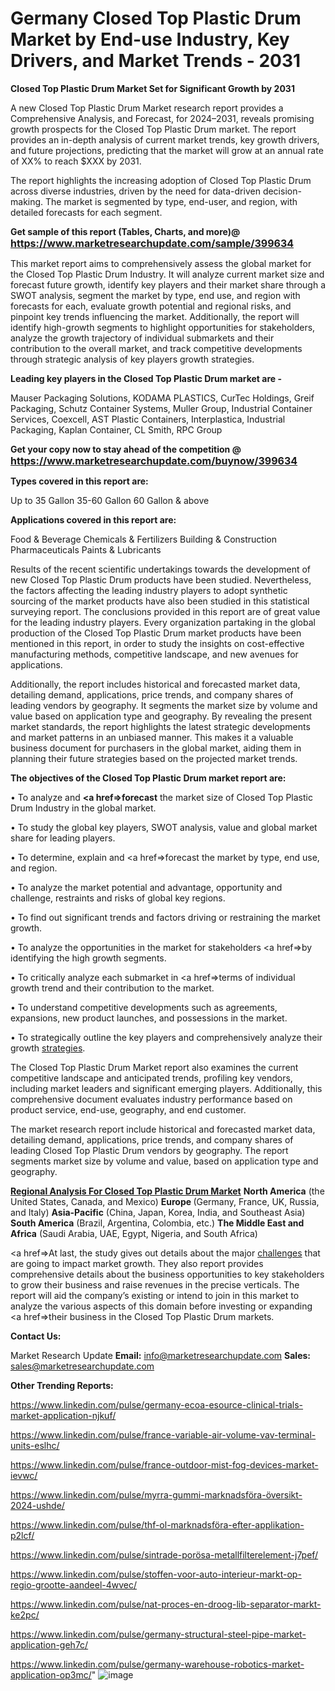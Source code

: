# Germany Closed Top Plastic Drum Market by End-use Industry, Key Drivers, and Market Trends - 2031

<strong>Closed Top Plastic Drum Market Set for Significant Growth by 2031</strong>

A new Closed Top Plastic Drum Market research report provides a Comprehensive Analysis, and Forecast, for 2024–2031, reveals promising growth prospects for the Closed Top Plastic Drum market. The report provides an in-depth analysis of current market trends, key growth drivers, and future projections, predicting that the market will grow at an annual rate of XX% to reach $XXX by 2031.

The report highlights the increasing adoption of Closed Top Plastic Drum across diverse industries, driven by the need for data-driven decision-making. The market is segmented by type, end-user, and region, with detailed forecasts for each segment.

<strong>Get sample of this report (Tables, Charts, and more)@ <a href=https://www.marketresearchupdate.com/sample/399634><font size=3 color=#0000ff>https://www.marketresearchupdate.com/sample/399634</font></a></strong>

This market report aims to comprehensively assess the global market for the Closed Top Plastic Drum Industry. It will analyze current market size and forecast future growth, identify key players and their market share through a SWOT analysis, segment the market by type, end use, and region with forecasts for each, evaluate growth potential and regional risks, and pinpoint key trends influencing the market. Additionally, the report will identify high-growth segments to highlight opportunities for stakeholders, analyze the growth trajectory of individual submarkets and their contribution to the overall market, and track competitive developments through strategic analysis of key players growth strategies.

<strong>Leading key players in the Closed Top Plastic Drum market are -</strong>

Mauser Packaging Solutions, KODAMA PLASTICS, CurTec Holdings, Greif Packaging, Schutz Container Systems, Muller Group, Industrial Container Services, Coexcell, AST Plastic Containers, Interplastica, Industrial Packaging, Kaplan Container, CL Smith, RPC Group

<strong>Get your copy now to stay ahead of the competition @ <a href=https://www.marketresearchupdate.com/buynow/399634><font size=3 color=#0000ff>https://www.marketresearchupdate.com/buynow/399634</font></a></strong>

<strong>Types covered in this report are:</strong>

Up to 35 Gallon
35-60 Gallon
60 Gallon & above

<strong>Applications covered in this report are:</strong>

Food & Beverage
Chemicals & Fertilizers
Building & Construction
Pharmaceuticals
Paints & Lubricants

Results of the recent scientific undertakings towards the development of new Closed Top Plastic Drum products have been studied. Nevertheless, the factors affecting the leading industry players to adopt synthetic sourcing of the market products have also been studied in this statistical surveying report. The conclusions provided in this report are of great value for the leading industry players. Every organization partaking in the global production of the Closed Top Plastic Drum market products have been mentioned in this report, in order to study the insights on cost-effective manufacturing methods, competitive landscape, and new avenues for applications.

Additionally, the report includes historical and forecasted market data, detailing demand, applications, price trends, and company shares of leading vendors by geography. It segments the market size by volume and value based on application type and geography. By revealing the present market standards, the report highlights the latest strategic developments and market patterns in an unbiased manner. This makes it a valuable business document for purchasers in the global market, aiding them in planning their future strategies based on the projected market trends.

<strong>The objectives of the Closed Top Plastic Drum market report are:</strong>

• To analyze and <strong><a href=><strong>forecast</strong></a></strong> the market size of Closed Top Plastic Drum Industry in the global market.

• To study the global key players, SWOT analysis, value and global market share for leading players.

• To determine, explain and <a href=>forecast</a> the market by type, end use, and region.

• To analyze the market potential and advantage, opportunity and challenge, restraints and risks of global key regions.

• To find out significant trends and factors driving or restraining the market growth.

• To analyze the opportunities in the market for stakeholders <a href=>by</a> identifying the high growth segments.

• To critically analyze each submarket in <a href=>terms</a> of individual growth trend and their contribution to the market.

• To understand competitive developments such as agreements, expansions, new product launches, and possessions in the market.

• To strategically outline the key players and comprehensively analyze their growth <a href=ASDF881288>strategies</a>.

The Closed Top Plastic Drum Market report also examines the current competitive landscape and anticipated trends, profiling key vendors, including market leaders and significant emerging players. Additionally, this comprehensive document evaluates industry performance based on product service, end-use, geography, and end customer.

The market research report include historical and forecasted market data, detailing demand, applications, price trends, and company shares of leading Closed Top Plastic Drum vendors by geography. The report segments market size by volume and value, based on application type and geography.

<strong><u><b>Regional Analysis For Closed Top Plastic Drum Market</b></u></strong>
<strong><b>North America</b></strong> (the United States, Canada, and Mexico)
<strong><b>Europe </b></strong>(Germany, France, UK, Russia, and Italy)
<strong><b>Asia-Pacific</b></strong> (China, Japan, Korea, India, and Southeast Asia)
<strong><b>South America</b></strong> (Brazil, Argentina, Colombia, etc.)
<strong><b>The Middle East and Africa</b></strong> (Saudi Arabia, UAE, Egypt, Nigeria, and South Africa)

<a href=>At last,</a> the study gives out details about the major <a href=ASDF991299>challenges</a> that are going to impact market growth. They also report provides comprehensive details about the business opportunities to key stakeholders to grow their business and raise revenues in the precise verticals. The report will aid the company’s existing or intend to join in this market to analyze the various aspects of this domain before investing or expanding <a href=>their</a> business in the Closed Top Plastic Drum markets.

<strong>Contact Us:</strong>

Market Research Update
<strong>Email:</strong> info@marketresearchupdate.com
<strong>Sales:</strong> sales@marketresearchupdate.com

<strong>Other Trending Reports:</strong>

<a href=https://www.linkedin.com/pulse/germany-ecoa-esource-clinical-trials-market-application-njkuf/>https://www.linkedin.com/pulse/germany-ecoa-esource-clinical-trials-market-application-njkuf/</a>

<a href=https://www.linkedin.com/pulse/france-variable-air-volume-vav-terminal-units-eslhc/>https://www.linkedin.com/pulse/france-variable-air-volume-vav-terminal-units-eslhc/</a>

<a href=https://www.linkedin.com/pulse/france-outdoor-mist-fog-devices-market-ievwc/>https://www.linkedin.com/pulse/france-outdoor-mist-fog-devices-market-ievwc/</a>

<a href=https://www.linkedin.com/pulse/myrra-gummi-marknadsföra-översikt-2024-ushde/>https://www.linkedin.com/pulse/myrra-gummi-marknadsföra-översikt-2024-ushde/</a>

<a href=https://www.linkedin.com/pulse/thf-ol-marknadsföra-efter-applikation-p2lcf/>https://www.linkedin.com/pulse/thf-ol-marknadsföra-efter-applikation-p2lcf/</a>

<a href=https://www.linkedin.com/pulse/sintrade-porösa-metallfilterelement-j7pef/>https://www.linkedin.com/pulse/sintrade-porösa-metallfilterelement-j7pef/</a>

<a href=https://www.linkedin.com/pulse/stoffen-voor-auto-interieur-markt-op-regio-grootte-aandeel-4wvec/>https://www.linkedin.com/pulse/stoffen-voor-auto-interieur-markt-op-regio-grootte-aandeel-4wvec/</a>

<a href=https://www.linkedin.com/pulse/nat-proces-en-droog-lib-separator-markt-ke2pc/>https://www.linkedin.com/pulse/nat-proces-en-droog-lib-separator-markt-ke2pc/</a>

<a href=https://www.linkedin.com/pulse/germany-structural-steel-pipe-market-application-geh7c/>https://www.linkedin.com/pulse/germany-structural-steel-pipe-market-application-geh7c/</a>

<a href=https://www.linkedin.com/pulse/germany-warehouse-robotics-market-application-op3mc/>https://www.linkedin.com/pulse/germany-warehouse-robotics-market-application-op3mc/</a>"
![image](https://github.com/user-attachments/assets/0f3576d9-2155-4a8d-9d79-380a559c0354)
